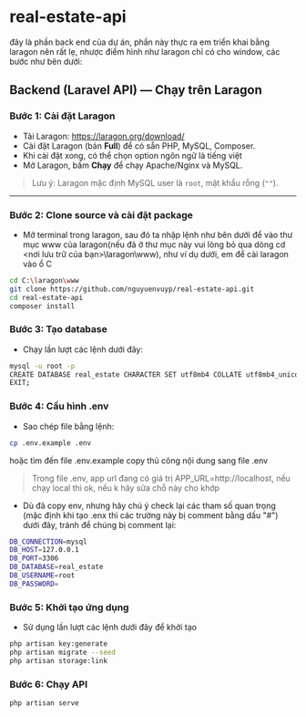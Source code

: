 # real-estate-api
đây là phần back end của dự án, phần này thực ra em triển khai bằng laragon nên rất lẹ, nhược điểm hình như laragon chỉ có cho window, các bước như bên dưới:

## Backend (Laravel API) — Chạy trên Laragon

### Bước 1: Cài đặt Laragon
- Tải Laragon: https://laragon.org/download/
- Cài đặt Laragon (bản **Full**) để có sẵn PHP, MySQL, Composer.
- Khi cài đặt xong, có thể chọn option ngôn ngữ là tiếng việt
- Mở Laragon, bấm **Chạy** để chạy Apache/Nginx và MySQL.

> Lưu ý: Laragon mặc định MySQL user là `root`, mật khẩu rỗng (`""`).

---

### Bước 2: Clone source và cài đặt package
- Mở terminal trong laragon, sau đó ta nhập lệnh như bên dưới để vào thư mục www của laragon(nếu đã ở thư mục này vui lòng bỏ qua dòng cd <nơi lưu trữ của bạn>\laragon\www), như ví dụ dưới, em để cài laragon vào ổ C
```bash
cd C:\laragon\www
git clone https://github.com/nguyuenvuyp/real-estate-api.git
cd real-estate-api
composer install
```

### Bước 3: Tạo database
- Chạy lần lượt các lệnh dưới đây:
```bash
mysql -u root -p
CREATE DATABASE real_estate CHARACTER SET utf8mb4 COLLATE utf8mb4_unicode_ci;
EXIT;
```

### Bước 4: Cấu hình .env
- Sao chép file bằng lệnh:
```bash
cp .env.example .env
```
hoặc tìm đến file .env.example copy thủ công nội dung sang file .env
> Trong file .env, app url đang có giá trị APP_URL=http://localhost, nếu chạy local thì ok, nếu k hãy sửa chỗ này cho khớp

- Dù đã copy env, nhưng hãy chú ý check lại các tham số quan trọng (mặc định khi tạo .enx thì các trường này bị comment bằng dấu "#") dưới đây, tránh để chúng bị comment lại:
```bash
DB_CONNECTION=mysql
DB_HOST=127.0.0.1
DB_PORT=3306
DB_DATABASE=real_estate
DB_USERNAME=root
DB_PASSWORD=
```
 

### Bước 5: Khởi tạo ứng dụng
- Sử dụng lần lượt các lệnh dưới đây để khởi tạo
```bash
php artisan key:generate
php artisan migrate --seed
php artisan storage:link
```

### Bước 6: Chạy API
```bash
php artisan serve
```